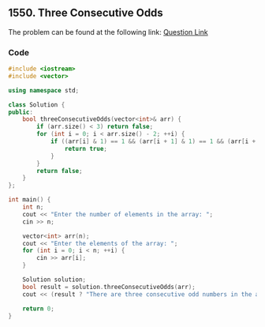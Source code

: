 ## 1550. Three Consecutive Odds
The problem can be found at the following link: [Question Link](https://leetcode.com/problems/three-consecutive-odds/description/)

### Code

```cpp
#include <iostream>
#include <vector>

using namespace std;

class Solution {
public:
    bool threeConsecutiveOdds(vector<int>& arr) {
        if (arr.size() < 3) return false;
        for (int i = 0; i < arr.size() - 2; ++i) {
            if ((arr[i] & 1) == 1 && (arr[i + 1] & 1) == 1 && (arr[i + 2] & 1) == 1) {
                return true;
            }
        }
        return false;
    }
};

int main() {
    int n;
    cout << "Enter the number of elements in the array: ";
    cin >> n;

    vector<int> arr(n);
    cout << "Enter the elements of the array: ";
    for (int i = 0; i < n; ++i) {
        cin >> arr[i];
    }

    Solution solution;
    bool result = solution.threeConsecutiveOdds(arr);
    cout << (result ? "There are three consecutive odd numbers in the array." : "There are no three consecutive odd numbers in the array.") << endl;

    return 0;
}
```
